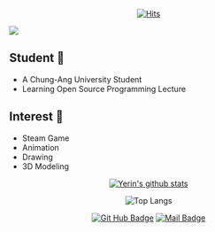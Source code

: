 
<!--
**yerin-20245922/yerin-20245922** is a ✨ _special_ ✨ repository because its `README.md` (this file) appears on your GitHub profile.

Here are some ideas to get you started:

- 🔭 I’m currently working on ...
- 🌱 I’m currently learning ...
- 👯 I’m looking to collaborate on ...
- 🤔 I’m looking for help with ...
- 💬 Ask me about ...
- 📫 How to reach me: ...
- 😄 Pronouns: ...
- ⚡ Fun fact: ...
-->

<div align=center>

[![Hits](https://hits.seeyoufarm.com/api/count/incr/badge.svg?url=https%3A%2F%2Fgithub.com%2Fyerin-20245922&count_bg=%2343D3B2&title_bg=%23555555&icon=&icon_color=%23E7E7E7&title=hits&edge_flat=false)](https://hits.seeyoufarm.com)

</div>

<img src="https://capsule-render.vercel.app/api?type=wave&color=auto&height=300&section=header&text=capsule%20render&fontSize=90" />

## Student 🎒
- A Chung-Ang University Student
- Learning Open Source Programming Lecture

## Interest 🥰
- Steam Game
- Animation
- Drawing
- 3D Modeling


<div align=center>

[![Yerin's github stats](https://github-readme-stats.vercel.app/api?username=yerin-20245922)](https://github.com/anuraghazra/github-readme-stats)

![Top Langs](https://github-readme-stats.vercel.app/api/top-langs/?username=yerin-20245922&layout=compact)

[![Git Hub Badge](http://img.shields.io/badge/-Git%20Hub-black?style=flat-square&logo=github&link=https://yerin-20245922.github.io)](https://github.com/yerin-20245922) 
[![Mail Badge](https://img.shields.io/badge/School%20Mail-004C97?style=flat-square&logo=mailboxdotorg&logoColor=white&link=mailto:kyrsallykim0429.cau.ac.kr)](mailto:kyrsallykim0429.cau.ac.kr)
</div>


